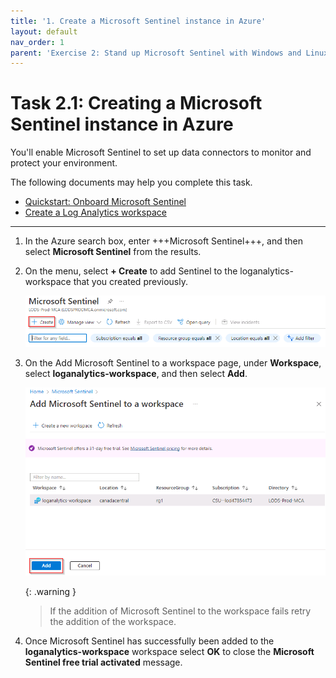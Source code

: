 ```yaml
---
title: '1. Create a Microsoft Sentinel instance in Azure'
layout: default
nav_order: 1
parent: 'Exercise 2: Stand up Microsoft Sentinel with Windows and Linux data connectors'
---
```


# Task 2.1: Creating a Microsoft Sentinel instance in Azure

You'll enable Microsoft Sentinel to set up data connectors to monitor and protect your environment.

The following documents may help you complete this task.

- [Quickstart: Onboard Microsoft Sentinel](https://learn.microsoft.com/azure/sentinel/quickstart-onboard)  
- [Create a Log Analytics workspace](https://learn.microsoft.com/azure/azure-monitor/logs/quick-create-workspace?tabs=azure-portal)

---

1. In the Azure search box, enter +++Microsoft Sentinel+++, and then select **Microsoft Sentinel** from the results.

1. On the menu, select **+ Create** to add Sentinel to the loganalytics-workspace that you created previously.

    ![microsoftsentinelcreate.png](../media/microsoftsentinelcreate.png)

1. On the Add Microsoft Sentinel to a workspace page, under **Workspace**, select **loganalytics-workspace**, and then select **Add**.

    ![microsoftsentineladdtoworkspace.png](../media/microsoftsentineladdtoworkspace.png)

     {: .warning } 
     > If the addition of Microsoft Sentinel to the workspace fails retry the addition of the workspace.

1. Once Microsoft Sentinel has successfully been added to the **loganalytics-workspace** workspace select **OK** to close the **Microsoft Sentinel free trial activated** message.
